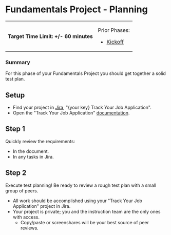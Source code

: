 # Fundamentals Project - Planning

<table><tbody><tr><td markdown="1">

#### Target Time Limit: +/- 60 minutes

</td>
<td markdown="1">

Prior Phases:

- <a href="https://devmountain.github.io/qa_student_assignments/units/unit_1_fundamentals/1.07/project1.01.html" target="\_blank">Kickoff</a>

</td></tr></tbody></table>

### Summary

For this phase of your Fundamentals Project you should get together a solid test
plan.

## Setup

- Find your project in
  <a href="https://dmutah.atlassian.net" target="\_blank">Jira</a>, "{your key}
  Track Your Job Application".
- Open the "Track Your Job Application"
  <a href="https://devmountain.github.io/qa_student_assignments/assets/tyja_docs.html" target="\_blank">documentation</a>.

## Step 1

Quickly review the requirements:

- In the document.
- In any tasks in Jira.

## Step 2

Execute test planning! Be ready to review a rough test plan with a small group
of peers.

- All work should be accomplished using your "Track Your Job Application"
  project in Jira.
- Your project is private; you and the instruction team are the only ones with
  access.
  - Copy/paste or screenshares will be your best source of peer reviews.
